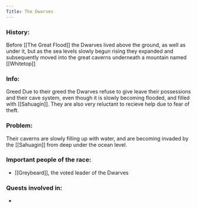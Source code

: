 ```yaml
---
Title: The Dwarves
---
```

### History:
Before [[The Great Flood]] the Dwarves lived above the ground, as well as under it, but as the sea levels slowly begun rising they expanded and subsequently moved into the great caverns underneath a mountain named [[Whitetop]]

### Info:
Greed
Due to their greed the Dwarves refuse to give leave their possessions and their cave system, even though it is slowly becoming flooded, and filled with [[Sahuagin]]. They are also very reluctant to recieve help due to fear of theft.

### Problem:
Their caverns are slowly filling up with water, and are becoming invaded by the [[Sahuagin]] from deep under the ocean level.

### Important people of the race:
* [[Greybeard]], the voted leader of the Dwarves


### Quests involved in:
 *